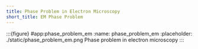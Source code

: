 ```yaml
---
title: Phase Problem in Electron Microscopy
short_title: EM Phase Problem
---
```


:::{figure} #app:phase_problem_em
:name: phase_problem_em
:placeholder: ./static/phase_problem_em.png
Phase problem in electron microscopy
:::

